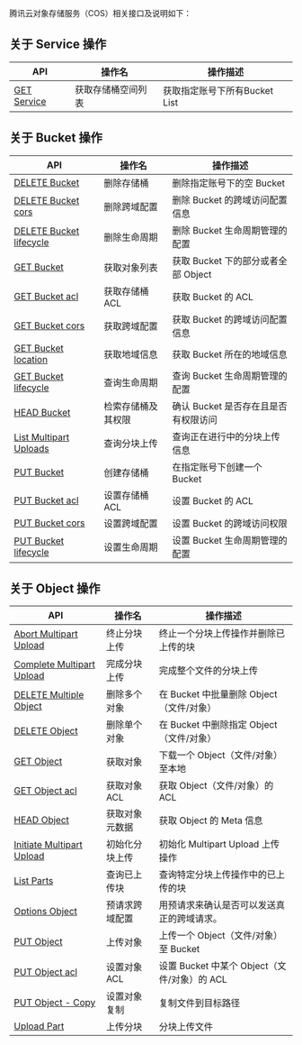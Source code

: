 腾讯云对象存储服务（COS）相关接口及说明如下：

## 关于 Service 操作
| API                                      | 操作名   | 操作描述            |
| ---------------------------------------- | ----- | --------------- |
| [GET Service](https://cloud.tencent.com/document/product/436/8291) | 获取存储桶空间列表 | 获取指定账号下所有Bucket List |

## 关于 Bucket 操作

| API                                      | 操作名       | 操作描述                        |
| ---------------------------------------- | --------- | --------------------------- |
| [DELETE Bucket](https://cloud.tencent.com/document/product/436/7732) | 删除存储桶     | 删除指定账号下的空 Bucket             |
| [DELETE Bucket cors](https://cloud.tencent.com/document/product/436/8283) | 删除跨域配置    | 删除 Bucket 的跨域访问配置信息         |
| [DELETE Bucket lifecycle](https://cloud.tencent.com/document/product/436/8284) | 删除生命周期    | 删除 Bucket 生命周期管理的配置                 |
| [GET Bucket](https://cloud.tencent.com/document/product/436/7734) | 获取对象列表      | 获取 Bucket 下的部分或者全部 Object |
| [GET Bucket acl](https://cloud.tencent.com/document/product/436/7733) | 获取存储桶 ACL | 获取 Bucket 的 ACL           |
| [GET Bucket cors](https://cloud.tencent.com/document/product/436/8274) | 获取跨域配置    | 获取 Bucket 的跨域访问配置信息         |
| [GET Bucket location](https://cloud.tencent.com/document/product/436/8275) | 获取地域信息      | 获取 Bucket 所在的地域信息           |
| [GET Bucket lifecycle](https://cloud.tencent.com/document/product/436/8278) | 查询生命周期    | 查询 Bucket 生命周期管理的配置                 |
| [HEAD Bucket](https://cloud.tencent.com/document/product/436/7735) | 检索存储桶及其权限   | 确认 Bucket 是否存在且是否有权限访问        |
| [List Multipart Uploads](https://cloud.tencent.com/document/product/436/7736) | 查询分块上传    | 查询正在进行中的分块上传信息              |
| [PUT Bucket](https://cloud.tencent.com/document/product/436/7738) | 创建存储桶     | 在指定账号下创建一个 Bucket           |
| [PUT Bucket acl](https://cloud.tencent.com/document/product/436/7737) | 设置存储桶 ACL | 设置 Bucket 的 ACL           |
| [PUT Bucket cors](https://cloud.tencent.com/document/product/436/8279) | 设置跨域配置    | 设置 Bucket 的跨域访问权限           |
| [PUT Bucket lifecycle](https://cloud.tencent.com/document/product/436/8280) | 设置生命周期    | 设置 Bucket 生命周期管理的配置                 |

## 关于 Object 操作

| API                                      | 操作名      | 操作描述                                 |
| ---------------------------------------- | -------- | ------------------------------------ |
| [Abort Multipart Upload](https://cloud.tencent.com/document/product/436/7740) | 终止分块上传   | 终止一个分块上传操作并删除已上传的块                 |
| [Complete Multipart Upload](https://cloud.tencent.com/document/product/436/7742) | 完成分块上传   | 完成整个文件的分块上传                          |
| [DELETE Multiple Object](https://cloud.tencent.com/document/product/436/8289) | 删除多个对象   | 在 Bucket 中批量删除 Object （文件/对象）        |
| [DELETE Object](https://cloud.tencent.com/document/product/436/7743) | 删除单个对象   | 在 Bucket 中删除指定 Object （文件/对象）        |
| [GET Object](https://cloud.tencent.com/document/product/436/7753) | 获取对象     | 下载一个 Object（文件/对象）至本地                |
| [GET Object acl](https://cloud.tencent.com/document/product/436/7744) | 获取对象 ACL | 获取 Object（文件/对象）的 ACL               |
| [HEAD Object](https://cloud.tencent.com/document/product/436/7745) | 获取对象元数据  | 获取 Object 的 Meta 信息                  |
| [Initiate Multipart Upload](https://cloud.tencent.com/document/product/436/7746) | 初始化分块上传  | 初始化 Multipart Upload 上传操作            |
| [List Parts](https://cloud.tencent.com/document/product/436/7747) | 查询已上传块     | 查询特定分块上传操作中的已上传的块                    |
| [Options Object](https://cloud.tencent.com/document/product/436/8288) | 预请求跨域配置   | 用预请求来确认是否可以发送真正的跨域请求。                    |
| [PUT Object](https://cloud.tencent.com/document/product/436/7749) | 上传对象     | 上传一个 Object（文件/对象）至 Bucket         |
| [PUT Object acl](https://cloud.tencent.com/document/product/436/7748) | 设置对象 ACL | 设置 Bucket 中某个 Object（文件/对象）的 ACL             |
| [PUT Object - Copy](https://cloud.tencent.com/document/product/436/10881) | 设置对象复制     | 复制文件到目标路径                   |
| [Upload Part](https://cloud.tencent.com/document/product/436/7750) | 上传分块     | 分块上传文件                               |
